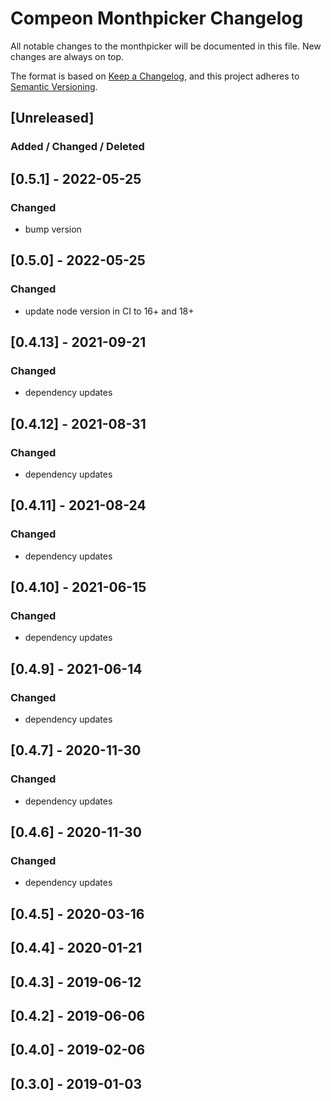 # Compeon Monthpicker Changelog

All notable changes to the monthpicker will be documented in this file. New changes are always on top.

The format is based on [Keep a Changelog](https://keepachangelog.com/en/1.0.0/),
and this project adheres to [Semantic Versioning](https://semver.org/spec/v2.0.0.html).

## [Unreleased]
### Added / Changed / Deleted

## [0.5.1] - 2022-05-25
### Changed
- bump version

## [0.5.0] - 2022-05-25
### Changed
- update node version in CI to 16+ and 18+

## [0.4.13] - 2021-09-21
### Changed
- dependency updates

## [0.4.12] - 2021-08-31
### Changed
- dependency updates

## [0.4.11] - 2021-08-24
### Changed
- dependency updates

## [0.4.10] - 2021-06-15
### Changed
- dependency updates

## [0.4.9] - 2021-06-14
### Changed
- dependency updates

## [0.4.7] - 2020-11-30
### Changed
- dependency updates

## [0.4.6] - 2020-11-30
### Changed
- dependency updates

## [0.4.5] - 2020-03-16
## [0.4.4] - 2020-01-21
## [0.4.3] - 2019-06-12
## [0.4.2] - 2019-06-06
## [0.4.0] - 2019-02-06
## [0.3.0] - 2019-01-03
